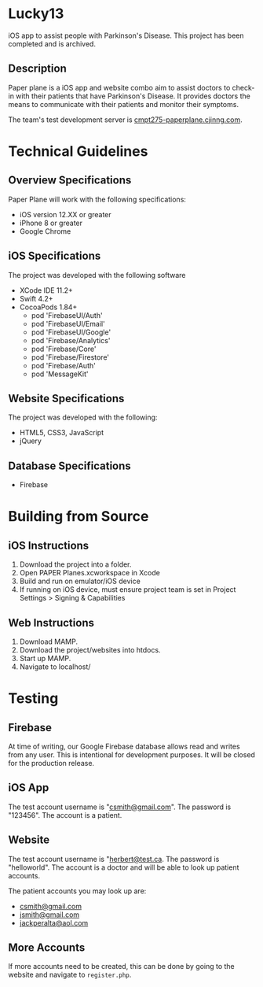 # Lucky13
iOS app to assist people with Parkinson's Disease. This project has been completed and is archived.

## Description
Paper plane is a iOS app and website combo aim to assist doctors to check-in with their patients that have Parkinson's Disease. It provides doctors the means to communicate with their patients and monitor their symptoms.

The team's test development server is [cmpt275-paperplane.cjinng.com](http://cmpt275-paperplane.cjinng.com/).

# Technical Guidelines
## Overview Specifications
Paper Plane will work with the following  specifications:
- iOS version 12.XX or greater
- iPhone 8 or greater
- Google Chrome

## iOS Specifications
The project was developed with the following software
- XCode IDE 11.2+
- Swift 4.2+
- CocoaPods 1.84+
  - pod 'FirebaseUI/Auth'
  - pod 'FirebaseUI/Email'
  - pod 'FirebaseUI/Google'
  - pod 'Firebase/Analytics'
  - pod 'Firebase/Core'
  - pod 'Firebase/Firestore'
  - pod 'Firebase/Auth'
  - pod 'MessageKit'

## Website Specifications
The project was developed with the following:
- HTML5, CSS3, JavaScript
- jQuery

## Database Specifications
- Firebase

# Building from Source
## iOS Instructions
1. Download the project into a folder.
2. Open PAPER Planes.xcworkspace in Xcode
3. Build and run on emulator/iOS device
4. If running on iOS device, must ensure project team is set in Project Settings > Signing & Capabilities

## Web Instructions
1. Download MAMP.
2. Download the project/websites into htdocs.
3. Start up MAMP.
4. Navigate to localhost/<project-directory-inside-htdocs>

# Testing
## Firebase
At time of writing, our Google Firebase database allows read and writes from any user. This is intentional for development purposes. It will be closed for the production release.

## iOS App
The test account username is "csmith@gmail.com". The password is "123456". The account is a patient.

## Website
The test account username is "herbert@test.ca. The password is "helloworld". The account is a doctor and will be able to look up patient accounts.

The patient accounts you may look up are:
- csmith@gmail.com
- jsmith@gmail.com
- jackperalta@aol.com

## More Accounts
If more accounts need to be created, this can be done by going to the website and navigate to ``register.php``. 
